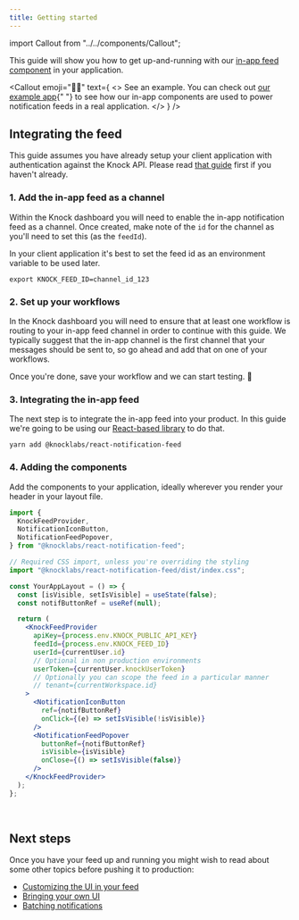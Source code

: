 ```yaml
---
title: Getting started
---
```


import Callout from "../../components/Callout";

This guide will show you how to get up-and-running with our [in-app feed component](https://github.com/knocklabs/react-notification-feed) in your application. 

<Callout
  emoji="👩‍💻"
  text={
    <>
      <span className="font-bold">See an example.</span> You can check out
      <a href="https://github.com/knocklabs/knock-node-example-app/">our example app</a>{" "}
      to see how our in-app components are used to power notification feeds in a real application.
    </>
  }
/>

## Integrating the feed

This guide assumes you have already setup your client application with authentication against
the Knock API. Please read [that guide](/client-integration/authenticating-users) first if you haven't already.

### 1. Add the in-app feed as a channel

Within the Knock dashboard you will need to enable the in-app notification feed as a channel. Once
created, make note of the `id` for the channel as you'll need to set this (as the `feedId`).

In your client application it's best to set the feed id as an environment variable to be used
later.

```shell
export KNOCK_FEED_ID=channel_id_123
```

### 2. Set up your workflows

In the Knock dashboard you will need to ensure that at least one workflow is routing to your in-app
feed channel in order to continue with this guide. We typically suggest that the in-app channel is the first
channel that your messages should be sent to, so go ahead and add that on one of your workflows.

Once you're done, save your workflow and we can start testing. 💪

### 3. Integrating the in-app feed

The next step is to integrate the in-app feed into your product. In this guide we're going to be
using our [React-based library](https://github.com/knocklabs/react-notification-feed) to do that.

```shell
yarn add @knocklabs/react-notification-feed
```

### 4. Adding the components

Add the components to your application, ideally wherever you render your header in your layout file.

```jsx
import {
  KnockFeedProvider,
  NotificationIconButton,
  NotificationFeedPopover,
} from "@knocklabs/react-notification-feed";

// Required CSS import, unless you're overriding the styling
import "@knocklabs/react-notification-feed/dist/index.css";

const YourAppLayout = () => {
  const [isVisible, setIsVisible] = useState(false);
  const notifButtonRef = useRef(null);

  return (
    <KnockFeedProvider
      apiKey={process.env.KNOCK_PUBLIC_API_KEY}
      feedId={process.env.KNOCK_FEED_ID}
      userId={currentUser.id}
      // Optional in non production environments
      userToken={currentUser.knockUserToken}
      // Optionally you can scope the feed in a particular manner
      // tenant={currentWorkspace.id}
    >
      <NotificationIconButton
        ref={notifButtonRef}
        onClick={(e) => setIsVisible(!isVisible)}
      />
      <NotificationFeedPopover
        buttonRef={notifButtonRef}
        isVisible={isVisible}
        onClose={() => setIsVisible(false)}
      />
    </KnockFeedProvider>
  );
};
```

<br />


## Next steps

Once you have your feed up and running you might wish to read about some other topics before
pushing it to production:

- [Customizing the UI in your feed](/notification-feeds/customizing-ui)
- [Bringing your own UI](/notification-feeds/bring-your-own-ui)
- [Batching notifications](/send-notifications/batching-and-throttling)
